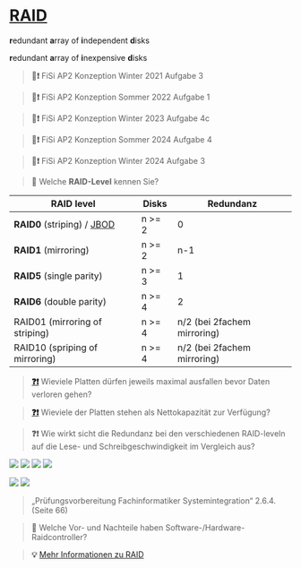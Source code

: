 # [RAID](https://de.wikipedia.org/wiki/RAID)

**r**edundant **a**rray of **i**ndependent **d**isks

**r**edundant **a**rray of **i**nexpensive **d**isks

> **📝❗** FiSi AP2 Konzeption Winter 2021 Aufgabe 3

> **📝❗** FiSi AP2 Konzeption Sommer 2022 Aufgabe 1

> **📝❗** FiSi AP2 Konzeption Winter 2023 Aufgabe 4c

> **📝❗** FiSi AP2 Konzeption Sommer 2024 Aufgabe 4

> **📝❗** FiSi AP2 Konzeption Winter 2024 Aufgabe 3


> **💬** Welche **RAID-Level** kennen Sie?

| RAID level                     | Disks  | Redundanz |
| ------------------------------ | ------ | --------- |
| **RAID0** (striping) / [JBOD](https://de.wikipedia.org/wiki/RAID#JBOD) | n >= 2 | 0         |
| **RAID1** (mirroring)          | n >= 2 | n-1       |
| **RAID5** (single parity)      | n >= 3 | 1         |
| **RAID6** (double parity)      | n >= 4 | 2         |
| RAID01 (mirroring of striping) | n >= 4 | n/2 (bei 2fachem mirroring) |
| RAID10 (spriping of mirroring) | n >= 4 | n/2 (bei 2fachem mirroring) |

> [**❓❗**](https://de.wikipedia.org/wiki/Redundanz_(Technik) "Redundanz") Wieviele Platten dürfen jeweils maximal ausfallen bevor Daten verloren gehen?

> [**❓❗**](https://de.wikipedia.org/wiki/Redundanz_(Technik) "Disks - Redundanz") Wieviele der Platten stehen als Nettokapazität zur Verfügung?

> **❓❗** Wie wirkt sicht die Redundanz bei den verschiedenen RAID-leveln auf die Lese- und Schreibgeschwindigkeit im Vergleich aus?

![](https://upload.wikimedia.org/wikipedia/commons/9/9b/RAID_0.svg)
![](https://upload.wikimedia.org/wikipedia/commons/b/b7/RAID_1.svg)
![](https://upload.wikimedia.org/wikipedia/commons/6/64/RAID_5.svg)
![](https://upload.wikimedia.org/wikipedia/commons/7/70/RAID_6.svg)

![](https://upload.wikimedia.org/wikipedia/commons/a/ad/RAID_01.svg)
![](https://upload.wikimedia.org/wikipedia/commons/b/bb/RAID_10.svg)

> „Prüfungsvorbereitung Fachinformatiker Systemintegration“ 2.6.4. (Seite 66)

> **💬** Welche Vor- und Nachteile haben Software-/Hardware-Raidcontroller?

> **💡** [Mehr Informationen zu RAID](https://www.thomas-krenn.com/de/wikiDE/index.php?title=RAID)

